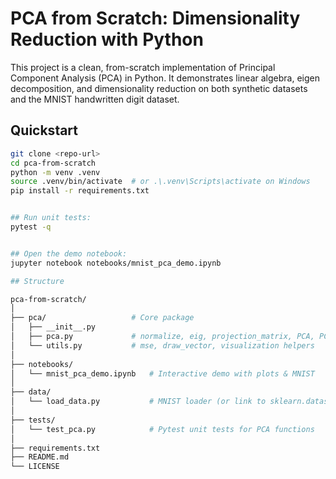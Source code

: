 # PCA from Scratch: Dimensionality Reduction with Python

This project is a clean, from-scratch implementation of Principal Component Analysis (PCA) in Python.
It demonstrates linear algebra, eigen decomposition, and dimensionality reduction on both synthetic
datasets and the MNIST handwritten digit dataset.

## Quickstart

```bash
git clone <repo-url>
cd pca-from-scratch
python -m venv .venv
source .venv/bin/activate  # or .\.venv\Scripts\activate on Windows
pip install -r requirements.txt


## Run unit tests:
pytest -q


## Open the demo notebook:
jupyter notebook notebooks/mnist_pca_demo.ipynb

## Structure

pca-from-scratch/
│
├── pca/                   # Core package
│   ├── __init__.py
│   ├── pca.py             # normalize, eig, projection_matrix, PCA, PCA_high_dim
│   └── utils.py           # mse, draw_vector, visualization helpers
│
├── notebooks/
│   └── mnist_pca_demo.ipynb   # Interactive demo with plots & MNIST
│
├── data/
│   └── load_data.py           # MNIST loader (or link to sklearn.datasets.fetch_openml)
│
├── tests/
│   └── test_pca.py            # Pytest unit tests for PCA functions
│
├── requirements.txt
├── README.md
└── LICENSE
